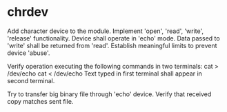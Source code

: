 # chrdev

Add character device to the module. Implement 'open', 'read', 'write', 'release' functionality. Device shall operate in 'echo' mode. Data passed to 'write' shall be returned from 'read'. Establish meaningful limits to prevent device 'abuse'.

Verify operation executing the following commands in two terminals:
    cat > /dev/echo
    cat < /dev/echo
Text typed in first terminal shall appear in second terminal.

Try to transfer big binary file through 'echo' device. Verify that received copy matches sent file.
